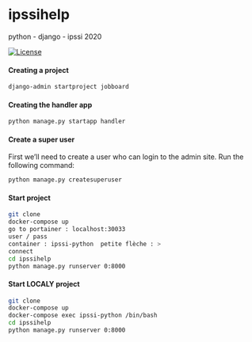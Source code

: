 # ipssihelp
python - django - ipssi 2020

[![License](https://img.shields.io/static/v1.svg?label=license&message=proprietary&color=blue)](https://img.shields.io/puppetforge/rc/:user.svg)


#### Creating a project
```bash
django-admin startproject jobboard
```

#### Creating the handler app
```bash
python manage.py startapp handler
```

#### Create a super user
First we’ll need to create a user who can login to the admin site. Run the following command:
```bash
python manage.py createsuperuser
```
#### Start project
```bash
git clone
docker-compose up
go to portainer : localhost:30033
user / pass
container : ipssi-python  petite flèche : >
connect
cd ipssihelp
python manage.py runserver 0:8000
```

#### Start LOCALY project
```bash
git clone
docker-compose up
docker-compose exec ipssi-python /bin/bash
cd ipssihelp
python manage.py runserver 0:8000
```